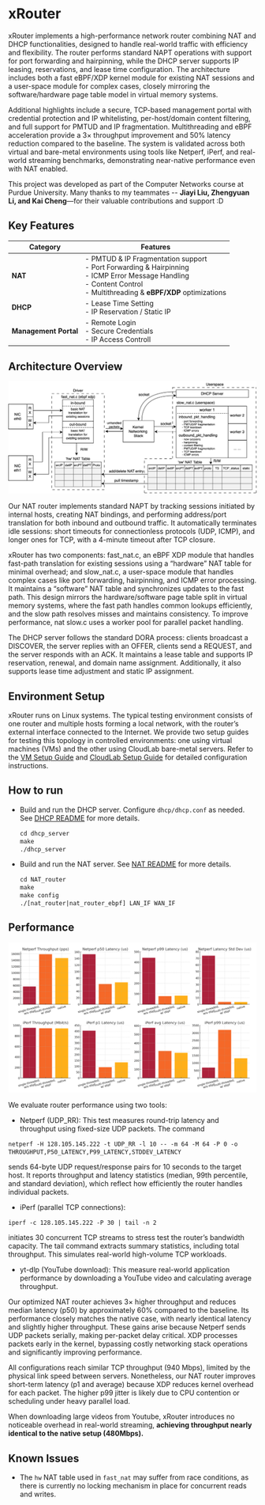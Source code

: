 # xRouter
xRouter implements a high-performance network router combining NAT and DHCP functionalities, designed to handle real-world traffic with efficiency and flexibility. The router performs standard NAPT operations with support for port forwarding and hairpinning, while the DHCP server supports IP leasing, reservations, and lease time configuration. The architecture includes both a fast eBPF/XDP kernel module for existing NAT sessions and a user-space module for complex cases, closely mirroring the software/hardware page table model in virtual memory systems.

Additional highlights include a secure, TCP-based management portal with credential protection and IP whitelisting, per-host/domain content filtering, and full support for PMTUD and IP fragmentation. Multithreading and eBPF acceleration provide a 3× throughput improvement and 50% latency reduction compared to the baseline. The system is validated across both virtual and bare-metal environments using tools like Netperf, iPerf, and real-world streaming benchmarks, demonstrating near-native performance even with NAT enabled.

This project was developed as part of the Computer Networks course at Purdue University. Many thanks to my teammates -- **Jiayi Liu, Zhengyuan Li, and Kai Cheng**—for their valuable contributions and support :D

## Key Features
| Category              | Features       |
|-----------------------|---------------------------|
| **NAT**               | - PMTUD & IP Fragmentation support<br>- Port Forwarding & Hairpinning<br>- ICMP Error Message Handling<br>- Content Control<br>- Multithreading & **eBPF/XDP** optimizations               |
| **DHCP**              | - Lease Time Setting <br>- IP Reservation / Static IP        |
| **Management Portal** | - Remote Login<br>- Secure Credentials<br>- IP Access Controll    |

## Architecture Overview
![overview](https://github.com/qiling07/xrouter/blob/main/architecture.png)

Our NAT router implements standard NAPT by tracking sessions initiated by internal hosts, creating NAT bindings, and performing address/port translation for both inbound and outbound traffic. It automatically terminates idle sessions: short timeouts for connectionless protocols (UDP, ICMP), and longer ones for TCP, with a 4-minute timeout after TCP closure. 

xRouter has two components: fast_nat.c, an eBPF XDP module that handles fast-path translation for existing sessions using a “hardware” NAT table for minimal overhead; and slow_nat.c, a user-space module that handles complex cases like port forwarding, hairpinning, and ICMP error processing. It maintains a “software” NAT table and synchronizes updates to the fast path. This design mirrors the hardware/software page table split in virtual memory systems, where the fast path handles common lookups efficiently, and the slow path resolves misses and maintains consistency. To improve performance, nat slow.c uses a worker pool for parallel packet handling.

The DHCP server follows the standard DORA process: clients broadcast a DISCOVER, the server replies with an OFFER, clients send a REQUEST, and the server responds with an ACK. It maintains a lease table and supports IP reservation, renewal, and domain name assignment. Additionally, it also supports lease time adjustment and static IP assignment.

## Environment Setup
xRouter runs on Linux systems. The typical testing environment consists of one router and multiple hosts forming a local network, with the router’s external interface connected to the Internet. We provide two setup guides for testing this topology in controlled environments: one using virtual machines (VMs) and the other using CloudLab bare-metal servers. Refer to the [VM Setup Guide](https://github.com/qiling07/xrouter/blob/main/environment-setup/vm_setup.md) and [CloudLab Setup Guide](https://github.com/qiling07/xrouter/blob/main/environment-setup/cloudlab_setup.md) for detailed configuration instructions.

## How to run
- Build and run the DHCP server. Configure `dhcp/dhcp.conf` as needed. See [DHCP README](https://github.com/qiling07/xrouter/blob/main/dhcp/README.md) for more details.
  ```
  cd dhcp_server
  make
  ./dhcp_server
  ```
- Build and run the NAT server. See [NAT README](https://github.com/qiling07/xrouter/blob/main/nat/README.md) for more details.
  ```
  cd NAT_router
  make
  make config
  ./[nat_router|nat_router_ebpf] LAN_IF WAN_IF
  ```
   
## Performance
![overview](https://github.com/qiling07/xrouter/blob/main/benchmark.png)

We evaluate router performance using two tools:
- Netperf (UDP_RR): This test measures round-trip latency and throughput using fixed-size UDP packets. The command
```
netperf -H 128.105.145.222 -t UDP_RR -l 10 -- -m 64 -M 64 -P 0 -o THROUGHPUT,P50_LATENCY,P99_LATENCY,STDDEV_LATENCY
```
sends 64-byte UDP request/response pairs for 10 seconds to the target host. It reports throughput and latency statistics (median, 99th percentile, and standard deviation), which reflect how efficiently the router handles individual packets.


- iPerf (parallel TCP connections):
```
iperf -c 128.105.145.222 -P 30 | tail -n 2
```
initiates 30 concurrent TCP streams to stress test the router’s bandwidth capacity. The tail command extracts summary statistics, including total throughput. This simulates real-world high-volume TCP workloads.

- yt-dlp (YouTube download): This measure real-world application performance by downloading a YouTube video and calculating average throughput.

Our optimized NAT router achieves 3× higher throughput and reduces median latency (p50) by approximately 60% compared
to the baseline. Its performance closely matches the native case, with nearly identical latency and slightly higher
throughput. These gains arise because Netperf sends UDP packets serially, making per-packet delay critical. XDP processes packets early in the kernel, bypassing costly networking stack operations and significantly improving performance.

All configurations reach similar TCP throughput (940 Mbps), limited by the physical link speed between servers. Nonetheless, our NAT router improves short-term latency (p1 and average) because XDP reduces kernel overhead for each packet. The higher p99 jitter is likely due to CPU contention or scheduling under heavy parallel load.

When downloading large videos from Youtube, xRouter introduces no noticeable overhead in real-world streaming, **achieving throughput nearly identical to the native setup (480Mbps).**

## Known Issues
- The `hw` NAT table used in `fast_nat` may suffer from race conditions, as there is currently no locking mechanism in place for concurrent reads and writes.
